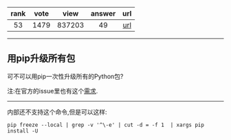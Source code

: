 
| rank | vote | view | answer | url |
|:-:|:-:|:-:|:-:|:-:|
|53|1479|837203|49| [url](http://stackoverflow.com/questions/2720014/upgrading-all-packages-with-pip) |
***

## 用pip升级所有包

可不可以用pip一次性升级所有的Python包?

注:在官方的issue里也有这个[需求](http://stackoverflow.com/questions/2720014/upgrading-all-packages-with-pip).

***

内部还不支持这个命令,但是可以这样:

```
pip freeze --local | grep -v '^\-e' | cut -d = -f 1  | xargs pip install -U
```